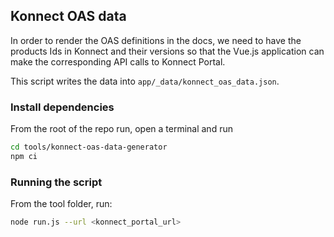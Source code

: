## Konnect OAS data

In order to render the OAS definitions in the docs, we need to have the products Ids in Konnect
and their versions so that the Vue.js application can make the corresponding API calls to Konnect Portal.

This script writes the data into `app/_data/konnect_oas_data.json`.

### Install dependencies

From the root of the repo run, open a terminal and run

```bash
cd tools/konnect-oas-data-generator
npm ci
```

### Running the script

From the tool folder, run:

```bash
node run.js --url <konnect_portal_url>
```

